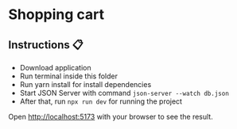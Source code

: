<div>
  <h1>Shopping cart</h1>
</div>

## Instructions 📋

- Download application
- Run terminal inside this folder
- Run yarn install for install dependencies
- Start JSON Server with command `json-server --watch db.json`
- After that, run `npx run dev` for running the project

Open [http://localhost:5173](http://localhost:5173) with your browser to see the result.
